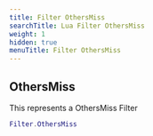 ```yaml
---
title: Filter OthersMiss
searchTitle: Lua Filter OthersMiss
weight: 1
hidden: true
menuTitle: Filter OthersMiss
---
```

## OthersMiss

This represents a OthersMiss Filter
```lua
Filter.OthersMiss
```